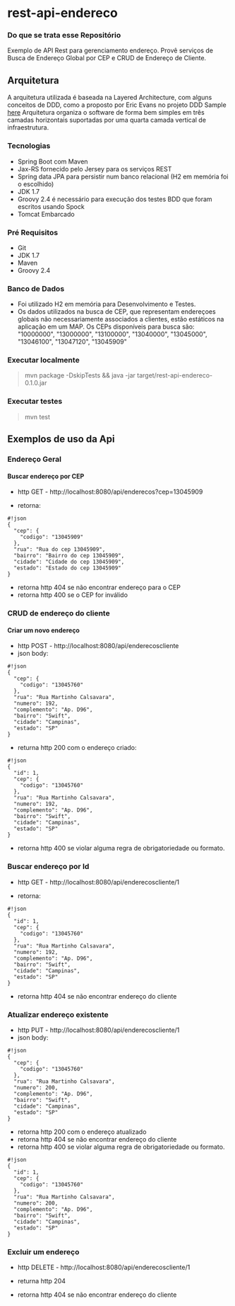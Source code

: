 # rest-api-endereco

### Do que se trata esse Repositório ###

Exemplo de API Rest para gerenciamento endereço. Provê serviços de Busca de Endereço
Global por CEP e CRUD de Endereço de Cliente.

## Arquitetura ##

A arquitetura utilizada é baseada na Layered Architecture, com alguns conceitos de
DDD, como a proposto por Eric Evans no projeto DDD Sample [here](http://dddsample.sourceforge.net/architecture.html)
Arquitetura organiza o software de forma bem simples em três camadas horizontais 
suportadas por uma quarta camada vertical de infraestrutura. 

### Tecnologias ###

* Spring Boot com Maven
* Jax-RS fornecido pelo Jersey para os serviços REST
* Spring data JPA para persistir num banco relacional (H2 em memória foi o escolhido)
* JDK 1.7
* Groovy 2.4 é necessário para execução dos testes BDD que foram escritos usando Spock 
* Tomcat Embarcado

### Pré Requisitos ###
* Git
* JDK 1.7
* Maven
* Groovy 2.4

### Banco de Dados ###
- Foi utilizado H2 em memória para Desenvolvimento e Testes. 
- Os dados utilizados na busca de CEP, que representam endereçoes globais não necessariamente
associados a clientes, estão estáticos na aplicação em um MAP. Os CEPs disponíveis para busca são:
"10000000", "13000000", "13100000", "13040000", "13045000", "13046100", "13047120", "13045909"

### Executar localmente ###
> mvn package -DskipTests && java -jar target/rest-api-endereco-0.1.0.jar

### Executar testes ###
> mvn test

## Exemplos de uso da Api ##

### Endereço Geral ###

#### Buscar endereço por CEP ####

* http GET - http://localhost:8080/api/enderecos?cep=13045909

* retorna:
```
#!json
{
  "cep": {
    "codigo": "13045909"
  },
  "rua": "Rua do cep 13045909",
  "bairro": "Bairro do cep 13045909",
  "cidade": "Cidade do cep 13045909",
  "estado": "Estado do cep 13045909"
}
```
* retorna http 404 se não encontrar endereço para o CEP
* retorna http 400 se o CEP for inválido

### CRUD de endereço do cliente ###

#### Criar um novo endereço ####

* http POST - http://localhost:8080/api/enderecoscliente
* json body:
```
#!json
{
  "cep": {
    "codigo": "13045760"
  },
  "rua": "Rua Martinho Calsavara",
  "numero": 192,
  "complemento": "Ap. D96",
  "bairro": "Swift",
  "cidade": "Campinas",
  "estado": "SP"
}
```
* returna http 200 com o endereço criado:
```
#!json
{
  "id": 1,
  "cep": {
    "codigo": "13045760"
  },
  "rua": "Rua Martinho Calsavara",
  "numero": 192,
  "complemento": "Ap. D96",
  "bairro": "Swift",
  "cidade": "Campinas",
  "estado": "SP"
}
```
* retorna http 400 se violar alguma regra de obrigatoriedade ou formato.

### Buscar endereço por Id ###

* http GET - http://localhost:8080/api/enderecoscliente/1

* retorna:
```
#!json
{
  "id": 1,
  "cep": {
    "codigo": "13045760"
  },
  "rua": "Rua Martinho Calsavara",
  "numero": 192,
  "complemento": "Ap. D96",
  "bairro": "Swift",
  "cidade": "Campinas",
  "estado": "SP"
}
```
* retorna http 404 se não encontrar endereço do cliente

### Atualizar endereço existente ###

* http PUT - http://localhost:8080/api/enderecoscliente/1
* json body:
```
#!json
{
  "cep": {
    "codigo": "13045760"
  },
  "rua": "Rua Martinho Calsavara",
  "numero": 200,
  "complemento": "Ap. D96",
  "bairro": "Swift",
  "cidade": "Campinas",
  "estado": "SP"
}
```
* retorna http 200 com o endereço atualizado
* retorna http 404 se não encontrar endereço do cliente
* retorna http 400 se violar alguma regra de obrigatoriedade ou formato.
```
#!json
{
  "id": 1,
  "cep": {
    "codigo": "13045760"
  },
  "rua": "Rua Martinho Calsavara",
  "numero": 200,
  "complemento": "Ap. D96",
  "bairro": "Swift",
  "cidade": "Campinas",
  "estado": "SP"
}
```

### Excluir um endereço ###

* http DELETE - http://localhost:8080/api/enderecoscliente/1

* returna http 204
* retorna http 404 se não encontrar endereço do cliente
